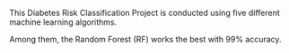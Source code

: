 This Diabetes Risk Classification Project is conducted using five different machine learning algorithms. 

Among them, the Random Forest (RF) works the best with 99% accuracy. 
